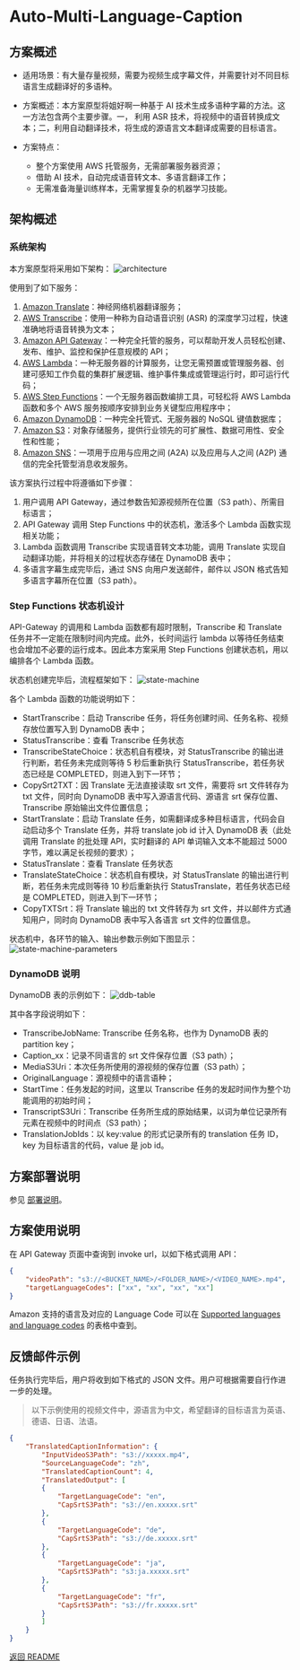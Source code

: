 # Auto-Multi-Language-Caption

## 方案概述

- 适用场景：有大量存量视频，需要为视频生成字幕文件，并需要针对不同目标语言生成翻译好的多语种。

- 方案概述：本方案原型将姐好啊一种基于 AI 技术生成多语种字幕的方法。这一方法包含两个主要步骤。一， 利用 ASR 技术，将视频中的语音转换成文本；二，利用自动翻译技术，将生成的源语言文本翻译成需要的目标语言。

- 方案特点：
  - 整个方案使用 AWS 托管服务，无需部署服务器资源；
  - 借助 AI 技术，自动完成语音转文本、多语言翻译工作；
  - 无需准备海量训练样本，无需掌握复杂的机器学习技能。

## 架构概述

### 系统架构

本方案原型将采用如下架构：
![architecture](png/00-architecture.png "architecture")

使用到了如下服务：
1. [Amazon Translate](https://aws.amazon.com/cn/translate/)：神经网络机器翻译服务；
2. [AWS Transcribe](https://aws.amazon.com/cn/transcribe/)：使用一种称为自动语音识别 (ASR) 的深度学习过程，快速准确地将语音转换为文本；
3. [Amazon API Gateway](https://aws.amazon.com/cn/api-gateway/)：一种完全托管的服务，可以帮助开发人员轻松创建、发布、维护、监控和保护任意规模的 API；
4. [AWS Lambda](https://aws.amazon.com/cn/lambda/)：一种无服务器的计算服务，让您无需预置或管理服务器、创建可感知工作负载的集群扩展逻辑、维护事件集成或管理运行时，即可运行代码；
5. [AWS Step Functions](https://aws.amazon.com/cn/step-functions/)：一个无服务器函数编排工具，可轻松将 AWS Lambda 函数和多个 AWS 服务按顺序安排到业务关键型应用程序中；
6. [Amazon DynamoDB](https://aws.amazon.com/cn/dynamodb/)：一种完全托管式、无服务器的 NoSQL 键值数据库；
7. [Amazon S3](https://aws.amazon.com/cn/s3/)：对象存储服务，提供行业领先的可扩展性、数据可用性、安全性和性能；
8. [Amazon SNS](https://aws.amazon.com/cn/sns/)：一项用于应用与应用之间 (A2A) 以及应用与人之间 (A2P) 通信的完全托管型消息收发服务。

该方案执行过程中将遵循如下步骤：
1. 用户调用 API Gateway，通过参数告知源视频所在位置（S3 path）、所需目标语言；
2. API Gateway 调用 Step Functions 中的状态机，激活多个 Lambda 函数实现相关功能；
3. Lambda 函数调用 Transcribe 实现语音转文本功能，调用 Translate 实现自动翻译功能，并将相关的过程状态存储在 DynamoDB 表中；
4. 多语言字幕生成完毕后，通过 SNS 向用户发送邮件，邮件以 JSON 格式告知多语言字幕所在位置（S3 path）。

### Step Functions 状态机设计

 API-Gateway 的调用和 Lambda 函数都有超时限制，Transcribe 和 Translate 任务并不一定能在限制时间内完成。此外，长时间运行 lambda 以等待任务结束也会增加不必要的运行成本。因此本方案采用 Step Functions 创建状态机，用以编排各个 Lambda 函数。

 状态机创建完毕后，流程框架如下：
 ![state-machine](png/01-state-machine-def.png "state-machine")

 各个 Lambda 函数的功能说明如下：

 - StartTranscribe：启动 Transcribe 任务，将任务创建时间、任务名称、视频存放位置写入到 DynamoDB 表中；
 - StatusTranscribe：查看 Transcribe 任务状态
 - TranscribeStateChoice：状态机自有模块，对 StatusTranscribe 的输出进行判断，若任务未完成则等待 5 秒后重新执行 StatusTranscribe，若任务状态已经是 COMPLETED，则进入到下一环节；
 - CopySrt2TXT：因 Translate 无法直接读取 srt 文件，需要将 srt 文件转存为 txt 文件，同时向 DynamoDB 表中写入源语言代码、源语言 srt 保存位置、Transcribe 原始输出文件位置信息；
 - StartTranslate：启动 Translate 任务，如需翻译成多种目标语言，代码会自动启动多个 Translate 任务，并将 translate job id 计入 DynamoDB 表（此处调用 Translate 的批处理 API，实时翻译的 API 单词输入文本不能超过 5000 字节，难以满足长视频的要求）；
 - StatusTranslate：查看 Translate 任务状态
 - TranslateStateChoice：状态机自有模块，对 StatusTranslate 的输出进行判断，若任务未完成则等待 10 秒后重新执行 StatusTranslate，若任务状态已经是 COMPLETED，则进入到下一环节；
 - CopyTXTSrt：将 Translate 输出的 txt 文件转存为 srt 文件，并以邮件方式通知用户，同时向 DynamoDB 表中写入各语言 srt 文件的位置信息。

状态机中，各环节的输入、输出参数示例如下图显示：
![state-machine-parameters](png/02-state-machine-parameters.png "state-machine-parameters")

### DynamoDB 说明
DynamoDB 表的示例如下：
![ddb-table](png/03-ddb-table.png "ddb-table")

其中各字段说明如下：
- TranscribeJobName: Transcribe 任务名称，也作为 DynamoDB 表的 partition key；
- Caption_xx：记录不同语言的 srt 文件保存位置（S3 path）；
- MediaS3Uri：本次任务所使用的源视频的保存位置（S3 path）；
- OriginalLanguage：源视频中的语言语种；
- StartTime：任务发起的时间，这里以 Transcribe 任务的发起时间作为整个功能调用的初始时间；
- TranscriptS3Uri：Transcribe 任务所生成的原始结果，以词为单位记录所有元素在视频中的时间点（S3 path）；
- TranslationJobIds：以 key:value 的形式记录所有的 translation 任务 ID，key 为目标语言的代码，value 是 job id。

## 方案部署说明

参见 [部署说明](Auto-MultiLan-Caption-deployment-CHN.md)。

## 方案使用说明

在 API Gateway 页面中查询到 invoke url，以如下格式调用 API：

```json
{
	"videoPath": "s3://<BUCKET_NAME>/<FOLDER_NAME>/<VIDEO_NAME>.mp4",
	"targetLanguageCodes": ["xx", "xx", "xx", "xx"]
}
```

Amazon 支持的语言及对应的 Language Code 可以在 [Supported languages and language codes](https://docs.aws.amazon.com/translate/latest/dg/what-is-languages.html) 的表格中查到。

## 反馈邮件示例

任务执行完毕后，用户将收到如下格式的 JSON 文件。用户可根据需要自行作进一步的处理。

>以下示例使用的视频文件中，源语言为中文，希望翻译的目标语言为英语、德语、日语、法语。

```json
{
    "TranslatedCaptionInformation": {
        "InputVideoS3Path": "s3://xxxxx.mp4",
        "SourceLanguageCode": "zh",
        "TranslatedCaptionCount": 4,
        "TranslatedOutput": [
        {
            "TargetLanguageCode": "en",
            "CapSrtS3Path": "s3://en.xxxxx.srt"
        },
        {
            "TargetLanguageCode": "de",
            "CapSrtS3Path": "s3://de.xxxxx.srt"
        },
        {
            "TargetLanguageCode": "ja",
            "CapSrtS3Path": "s3:ja.xxxxx.srt"
        },
        {
            "TargetLanguageCode": "fr",
            "CapSrtS3Path": "s3://fr.xxxxx.srt"
        }
        ]
    }
}
```

[返回 README](../README.md)